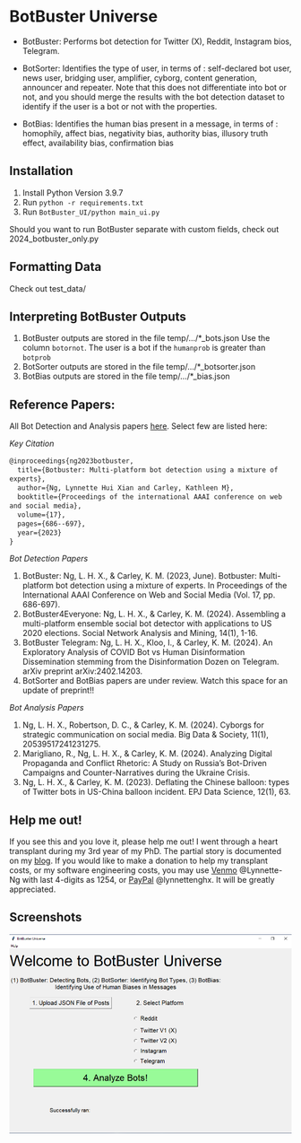 # BotBuster Universe

- BotBuster: Performs bot detection for Twitter (X), Reddit, Instagram bios, Telegram. 

- BotSorter: Identifies the type of user, in terms of : self-declared bot user, news user, bridging user, amplifier, cyborg, content generation, announcer and repeater.
Note that this does not differentiate into bot or not, and you should merge the results with the bot detection dataset to identify if the user is a bot or not with the properties.

- BotBias: Identifies the human bias present in a message, in terms of : homophily, affect bias, negativity bias, authority bias, illusory truth effect, availability bias, confirmation bias

## Installation
1. Install Python Version 3.9.7
2. Run `python -r requirements.txt`
3. Run `BotBuster_UI/python main_ui.py`

Should you want to run BotBuster separate with custom fields, check out 2024_botbuster_only.py

## Formatting Data
Check out test_data/

## Interpreting BotBuster Outputs
1. BotBuster outputs are stored in the file temp/.../*_bots.json
Use the column `botornot`. The user is a bot if the `humanprob` is greater than `botprob`
2. BotSorter outputs are stored in the file temp/.../*_botsorter.json
3. BotBias outputs are stored in the file temp/.../*_bias.json

## Reference Papers:
All Bot Detection and Analysis papers <a href="https://quarbby.github.io/research/botbuster_universe.html" target="_blank">here</a>. Select few are listed here:

*Key Citation*
```
@inproceedings{ng2023botbuster,
  title={Botbuster: Multi-platform bot detection using a mixture of experts},
  author={Ng, Lynnette Hui Xian and Carley, Kathleen M},
  booktitle={Proceedings of the international AAAI conference on web and social media},
  volume={17},
  pages={686--697},
  year={2023}
}
```

*Bot Detection Papers*
1. BotBuster: Ng, L. H. X., & Carley, K. M. (2023, June). Botbuster: Multi-platform bot detection using a mixture of experts. In Proceedings of the International AAAI Conference on Web and Social Media (Vol. 17, pp. 686-697).
3. BotBuster4Everyone: Ng, L. H. X., & Carley, K. M. (2024). Assembling a multi-platform ensemble social bot detector with applications to US 2020 elections. Social Network Analysis and Mining, 14(1), 1-16.
4. BotBuster Telegram: Ng, L. H. X., Kloo, I., & Carley, K. M. (2024). An Exploratory Analysis of COVID Bot vs Human Disinformation Dissemination stemming from the Disinformation Dozen on Telegram. arXiv preprint arXiv:2402.14203.
5. BotSorter and BotBias papers are under review. Watch this space for an update of preprint!! 

*Bot Analysis Papers*
1. Ng, L. H. X., Robertson, D. C., & Carley, K. M. (2024). Cyborgs for strategic communication on social media. Big Data & Society, 11(1), 20539517241231275.
2. Marigliano, R., Ng, L. H. X., & Carley, K. M. (2024). Analyzing Digital Propaganda and Conflict Rhetoric: A Study on Russia’s Bot-Driven Campaigns and Counter-Narratives during the Ukraine Crisis.
3. Ng, L. H. X., & Carley, K. M. (2023). Deflating the Chinese balloon: types of Twitter bots in US-China balloon incident. EPJ Data Science, 12(1), 63.

## Help me out!
If you see this and you love it, please help me out! 
I went through a heart transplant during my 3rd year of my PhD. The partial story is documented on my  <a href="https://quarbby.github.io/blog/hearttransplant.html" target="_blank">blog</a>. 
If you would like to make a donation to help my transplant costs, or my software engineering costs, you may use <a href="https://venmo.com/u/Lynnette-Ng" target="_blank" >Venmo</a> @Lynnette-Ng with last 4-digits as 1254, or <a href="https://paypal.me/lynnettenghx?country.x=SG" target="_blank">PayPal</a> @lynnettenghx.
It will be greatly appreciated. 

## Screenshots
![screenshot](./screenshot_2.PNG)
